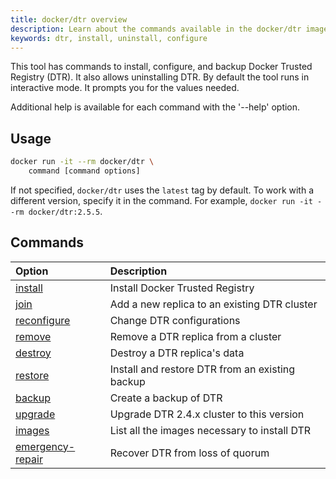 ```yaml
---
title: docker/dtr overview
description: Learn about the commands available in the docker/dtr image.
keywords: dtr, install, uninstall, configure
---
```


This tool has commands to install, configure, and backup Docker
Trusted Registry (DTR). It also allows uninstalling DTR.
By default the tool runs in interactive mode. It prompts you for
the values needed.

Additional help is available for each command with the '--help' option.


## Usage

```bash
docker run -it --rm docker/dtr \
    command [command options]
```

If not specified, `docker/dtr` uses the `latest` tag by default. To work with a different version, specify it in the command. For example, `docker run -it --rm docker/dtr:2.5.5`.


## Commands

| Option                               | Description                                     |
|:-------------------------------------|:------------------------------------------------|
| [install](install)                   | Install Docker Trusted Registry                 |
| [join](join)                         | Add a new replica to an existing DTR cluster    |
| [reconfigure](reconfigure)           | Change DTR configurations                       |
| [remove](remove)                     | Remove a DTR replica from a cluster             |
| [destroy](destroy)                   | Destroy a DTR replica's data                    |
| [restore](restore)                   | Install and restore DTR from an existing backup |
| [backup](backup)                     | Create a backup of DTR                          |
| [upgrade](upgrade)                   | Upgrade DTR 2.4.x cluster to this version       |
| [images](images)                     | List all the images necessary to install DTR    |
| [emergency-repair](emergency-repair) | Recover DTR from loss of quorum                 |
